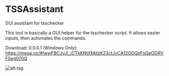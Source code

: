 # TSSAssistant
GUI assistant for tsschecker

This tool is basically a GUI helper for the tsschecker script. It allows easier inputs, then automates the commands.

Download: 0.0.0.1 (Windows Only): https://mega.nz/#!wwFBCJyJ!_iCTkKNtXMdzK23ctJvCA12GDQxFsQeGDRVFSeg070Q

![alt tag](http://i.imgur.com/WeISBFT.png)



